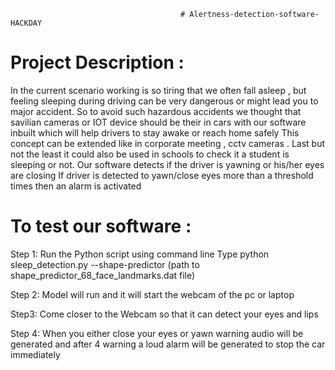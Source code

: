                                           # Alertness-detection-software-HACKDAY



# Project Description :
In the current scenario working is so tiring that we often fall asleep , but feeling sleeping  during driving can be very dangerous or might lead you  to major accident. So to avoid such hazardous accidents we thought that savilian cameras or IOT  device should be their in cars with our software inbuilt which will help drivers to stay awake or reach home safely
This concept can be extended like in corporate meeting , cctv cameras .
Last but not the least it could also be used in schools to check it a student is sleeping or not. 
Our software detects if the driver is yawning or his/her eyes are closing 
If driver is detected to yawn/close eyes more than a threshold times then an alarm is activated 



# To test our software :

Step 1:
Run the Python script using command line 
	Type python   sleep_detection.py --shape-predictor (path to shape_predictor_68_face_landmarks.dat file) 

Step 2:
Model will run and it will start the webcam of the pc or laptop 

Step3:
Come closer to the Webcam so that it can detect your eyes and lips 

Step 4:
 When you either close your eyes or yawn warning audio will be generated and after 4 warning a loud alarm will be generated to stop the car immediately 
